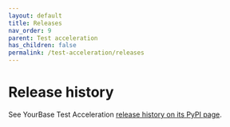```yaml
---
layout: default
title: Releases
nav_order: 9
parent: Test acceleration
has_children: false
permalink: /test-acceleration/releases
---
```


# Release history

See YourBase Test Acceleration [release history on its PyPI page](https://pypi.org/project/yourbase/#history). 